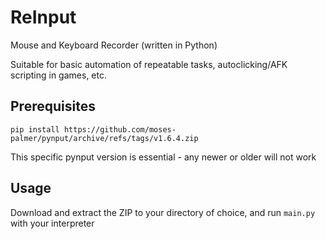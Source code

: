 # ReInput
<p>Mouse and Keyboard Recorder (written in Python)</p>
<p>Suitable for basic automation of repeatable tasks, autoclicking/AFK scripting in games, etc.</p>

<h2>Prerequisites</h2>
<code>pip install https://github.com/moses-palmer/pynput/archive/refs/tags/v1.6.4.zip</code>
<p>This specific pynput version is essential - any newer or older will not work</p>

<h2>Usage</h2>
<p>Download and extract the ZIP to your directory of choice, and run <code>main.py</code> with your interpreter</p>


